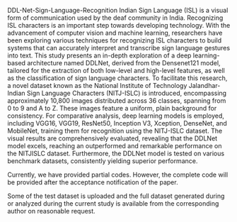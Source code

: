 DDL-Net-Sign-Language-Recognition
Indian Sign Language (ISL) is a visual form of communication used by the deaf
community in India. Recognizing ISL characters is an important step towards
developing technology. With the advancement of computer vision and machine
learning, researchers have been exploring various techniques for recognizing ISL
characters to build systems that can accurately interpret and
transcribe sign language gestures into text. This study presents an in-depth exploration
of a deep learning-based architecture named DDLNet, derived from the
Densenet121 model, tailored for the extraction of both low-level and high-level
features, as well as the classification of sign language characters. To facilitate
this research, a novel dataset known as the National Institute of Technology
Jalandhar-Indian Sign Language Characters (NITJ-ISLC) is introduced, encompassing
approximately 10,800 images distributed across 36 classes, spanning from
0 to 9 and A to Z. These images feature a uniform, plain background for consistency.
For comparative analysis, deep learning models is employed,
including VGG16, VGG19, ResNet50, Inception V3, Xception, DenseNet, and
MobileNet, training them for recognition using the NITJ-ISLC dataset. The
visual results are comprehensively evaluated, revealing that the DDLNet model
excels, reaching an outperformed and remarkable performance on the NITJISLC
dataset. Furthermore, the DDLNet model is tested on various benchmark
datasets, consistently yielding superior performance.

Currently, we have provided partial codes. However, the complete code will be provided after the acceptance notification of the paper.

Some of the test dataset is uploaded and the full dataset generated during or analyzed during the current study is available from the corresponding author on
reasonable request.
